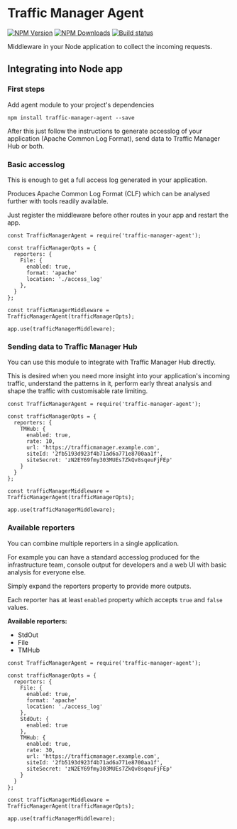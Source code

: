# Traffic Manager Agent

[![NPM Version][npm-img]][npm-url]
[![NPM Downloads][npm-dl-img]][npm-url]
[![Build status][circle-img]][circle-url]
<!-- [![Coveralls coverage][coveralls-img]][coveralls-url] -->

[npm-url]: https://npmjs.org/package/traffic-manager-agent
[npm-img]: https://img.shields.io/npm/v/traffic-manager-agent.svg
[npm-dl-img]: https://img.shields.io/npm/dm/traffic-manager-agent.svg
[circle-img]: https://img.shields.io/circleci/project/github/vot/traffic-manager-agent/master.svg
[circle-url]: https://circleci.com/gh/vot/traffic-manager-agent/tree/master
<!-- [coveralls-img]: https://img.shields.io/coveralls/vot/traffic-manager-agent.svg
[coveralls-url]: https://coveralls.io/github/vot/traffic-manager-agent -->


Middleware in your Node application to collect the incoming requests.

## Integrating into Node app

### First steps

Add agent module to your project's dependencies

```
npm install traffic-manager-agent --save
```

After this just follow the instructions to generate accesslog of your application
(Apache Common Log Format), send data to Traffic Manager Hub or both.


### Basic accesslog

This is enough to get a full access log generated in your application.

Produces Apache Common Log Format (CLF) which can be analysed further with
tools readily available.


Just register the middleware before other routes in your app and restart the app.

```
const TrafficManagerAgent = require('traffic-manager-agent');

const trafficManagerOpts = {
  reporters: {
    File: {
      enabled: true,
      format: 'apache'
      location: './access_log'
    },
  }
};

const trafficManagerMiddleware = TrafficManagerAgent(trafficManagerOpts);

app.use(trafficManagerMiddleware);
```


### Sending data to Traffic Manager Hub

You can use this module to integrate with Traffic Manager Hub directly.

This is desired when you need more insight into your application's incoming traffic,
understand the patterns in it, perform early threat analysis and shape the traffic
with customisable rate limiting.

```
const TrafficManagerAgent = require('traffic-manager-agent');

const trafficManagerOpts = {
  reporters: {
    TMHub: {
      enabled: true,
      rate: 10,
      url: 'https://trafficmanager.example.com',
      siteId: '2fb5193d923f4b71ad6a771e8700aa1f',
      siteSecret: 'zN2EY69fmy303MUEs7ZkQv8sqeuFjFEp'
    }
  }
};

const trafficManagerMiddleware = TrafficManagerAgent(trafficManagerOpts);

app.use(trafficManagerMiddleware);
```

### Available reporters

You can combine multiple reporters in a single application.

For example you can have a standard accesslog produced for the infrastructure team,
console output for developers and a web UI with basic analysis for everyone else.

Simply expand the reporters property to provide more outputs.

Each reporter has at least `enabled` property which accepts `true` and `false` values.

**Available reporters:**

- StdOut
- File
- TMHub


```
const TrafficManagerAgent = require('traffic-manager-agent');

const trafficManagerOpts = {
  reporters: {
    File: {
      enabled: true,
      format: 'apache'
      location: './access_log'
    },
    StdOut: {
      enabled: true
    },
    TMHub: {
      enabled: true,
      rate: 30,
      url: 'https://trafficmanager.example.com',
      siteId: '2fb5193d923f4b71ad6a771e8700aa1f',
      siteSecret: 'zN2EY69fmy303MUEs7ZkQv8sqeuFjFEp'
    }
  }
};

const trafficManagerMiddleware = TrafficManagerAgent(trafficManagerOpts);

app.use(trafficManagerMiddleware);
```
